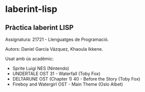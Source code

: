 # laberint-lisp
## Pràctica laberint LISP
Assignatura: 21721 - Llenguatges de Programació. 

Autors: Daniel García Vázquez, Khaoula Ikkene.


Usat amb ús acadèmic:
- Sprite Luigi NES (Nintendo)
- UNDERTALE OST 31 - Waterfall  (Toby Fox)
- DELTARUNE OST (Chapter 1) 40 - Before the Story (Toby Fox)
- Fireboy and Watergirl OST - Main Theme (Oslo Albet)